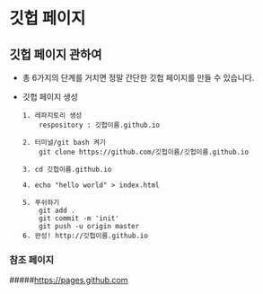 # 깃헙 페이지

## 깃헙 페이지 관하여
* 총 6가지의 단계를 거치면 정말 간단한 깃헙 페이지를 만들 수 있습니다.

* 깃헙 페이지 생성
    ```
    1. 레파지토리 생성
        respository : 깃헙이름.github.io

    2. 터미널/git bash 켜기
        git clone https://github.com/깃헙이름/깃헙이름.github.io

    3. cd 깃헙이름.github.io

    4. echo "hello world" > index.html

    5. 푸쉬하기
        git add .
        git commit -m 'init'
        git push -u origin master
    6. 완성! http://깃헙이름.github.io
    ```

### 참조 페이지
#####https://pages.github.com